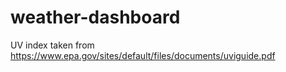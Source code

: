 # weather-dashboard

UV index taken from https://www.epa.gov/sites/default/files/documents/uviguide.pdf
